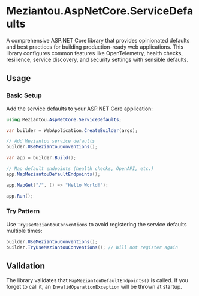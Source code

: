# Meziantou.AspNetCore.ServiceDefaults

A comprehensive ASP.NET Core library that provides opinionated defaults and best practices for building production-ready web applications. This library configures common features like OpenTelemetry, health checks, resilience, service discovery, and security settings with sensible defaults.

## Usage

### Basic Setup

Add the service defaults to your ASP.NET Core application:

```csharp
using Meziantou.AspNetCore.ServiceDefaults;

var builder = WebApplication.CreateBuilder(args);

// Add Meziantou service defaults
builder.UseMeziantouConventions();

var app = builder.Build();

// Map default endpoints (health checks, OpenAPI, etc.)
app.MapMeziantouDefaultEndpoints();

app.MapGet("/", () => "Hello World!");

app.Run();
```

### Try Pattern

Use `TryUseMeziantouConventions` to avoid registering the service defaults multiple times:

```csharp
builder.UseMeziantouConventions();
builder.TryUseMeziantouConventions(); // Will not register again
```

## Validation

The library validates that `MapMeziantouDefaultEndpoints()` is called. If you forget to call it, an `InvalidOperationException` will be thrown at startup.
